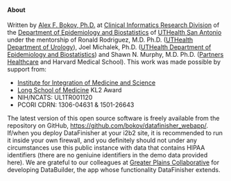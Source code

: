 #### About

Written by <a href='mailto:bokov@uthscsa.edu'>Alex F. Bokov, Ph.D.</a> at
<a href='http://deb.uthscsa.edu/services_cird.html'>Clinical Informatics 
Research Division</a> of the <a href='http://deb.uthscsa.edu/'>Department of 
Epidemiology and Biostatistics</a> of <a href='https:/www.uthscsa.edu/'>UTHealth 
San Antonio</a> under the mentorship of Ronald Rodriguez, M.D. Ph.D. (<a href='http://urology.uthscsa.edu/'>UTHealth Department of Urology</a>), Joel Michalek, Ph.D. (<a href='http://deb.uthscsa.edu/'>UTHealth Department of 
Epidemiology and Biostatistics</a>) and Shawn N. Murphy, M.D. Ph.D. (<a href='https://www.partners.org'>Partners Healthcare</a> and Harvard Medical School). This work was made possible by support from:

* <a href='https://iims.uthscsa.edu/'>Institute for Integration of Medicine and 
  Science</a>
* <a href='http://som.uthscsa.edu/DeansOffice/DeansOffice.asp'>Long School of 
  Medicine</a> KL2 Award
* NIH/NCATS: UL1TR001120
* PCORI CDRN: 1306-04631 & 1501-26643

The latest version of this open source software is freely available from the 
repository on GitHub, https://github.com/bokov/datafinisher_webapp/. 
If/when you deploy DataFinisher at your i2b2 site, it is recommended to run it 
inside your own firewall, and you definitely should not under any circumstances 
use this public instance with data that contains HIPAA identifiers (there are no 
geniuine identifiers in the demo data provided here). We are grateful to our 
colleagues at <a href='http://www.gpcnetwork.org/'>Greater Plains Collaborative</a> for developing 
DataBuilder, the app whose functionality DataFinisher extends.

